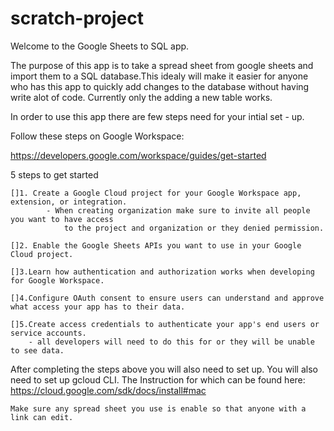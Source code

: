 # scratch-project
Welcome to the Google Sheets to SQL app.

The purpose of this app is to take a spread sheet from google sheets and import them to a SQL database.This idealy will 
make it easier for anyone who has this app to quickly add changes to the database without having write alot of code.
Currently only the adding a new table works.


In order to use this app there are few steps need for your intial set - up.

Follow these steps on Google Workspace:

https://developers.google.com/workspace/guides/get-started

5 steps to get started

    []1. Create a Google Cloud project for your Google Workspace app, extension, or integration.
            - When creating organization make sure to invite all people you want to have access
                to the project and organization or they denied permission.

    []2. Enable the Google Sheets APIs you want to use in your Google Cloud project.

    []3.Learn how authentication and authorization works when developing for Google Workspace.

    []4.Configure OAuth consent to ensure users can understand and approve what access your app has to their data.

    []5.Create access credentials to authenticate your app's end users or service accounts.
        - all developers will need to do this for or they will be unable to see data.

After completing the steps above you will also need to set up. You will also need to set up gcloud CLI.
The Instruction for which can be found here:
  https://cloud.google.com/sdk/docs/install#mac

    Make sure any spread sheet you use is enable so that anyone with a link can edit.



